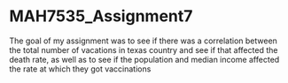 # MAH7535_Assignment7
The goal of my assignment was to see if there was a correlation between the total number of vacations in texas country and see if that affected the death rate, as well as to see if the population and median income affected the rate at which they got vaccinations
